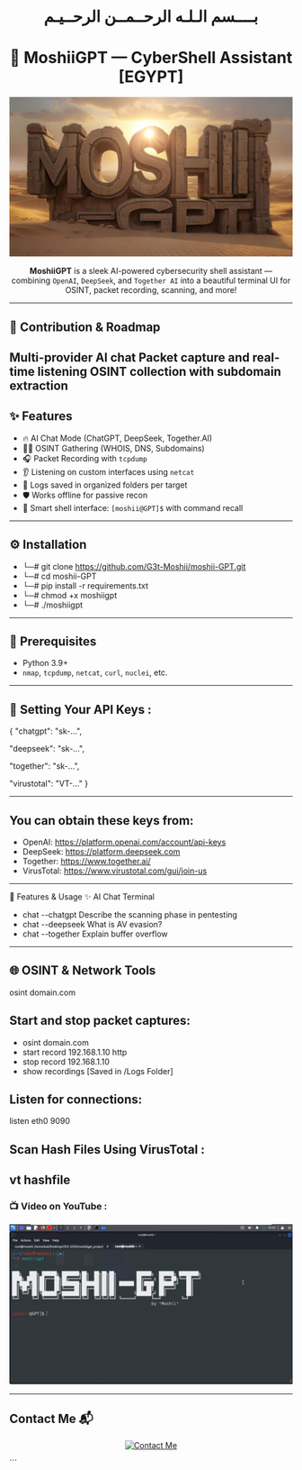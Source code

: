 <h1 align="center">
  بــــسم الـلـه الرحــمــن الرحــيـم
</h1>
<h1 align="center">
  🚀 MoshiiGPT — CyberShell Assistant [EGYPT] 
</h1>

<p align="center">
  <img src="moshii-GPT" width="800" alt="Cyber GPT Animation"/>
</p>

<p align="center">
  <b>MoshiiGPT</b> is a sleek AI-powered cybersecurity shell assistant — 
  combining <code>OpenAI</code>, <code>DeepSeek</code>, and <code>Together AI</code> 
  into a beautiful terminal UI for OSINT, packet recording, scanning, and more!
</p>

---
## 🎯 Contribution & Roadmap

Multi-provider AI chat
Packet capture and real-time listening
OSINT collection with subdomain extraction
---
## ✨ Features

- 🔥 AI Chat Mode (ChatGPT, DeepSeek, Together.AI)
- 🕵️‍♂️ OSINT Gathering (WHOIS, DNS, Subdomains)
- 🎧 Packet Recording with `tcpdump`
- 👂 Listening on custom interfaces using `netcat`
- 📁 Logs saved in organized folders per target
- 🛡️ Works offline for passive recon
- 🤖 Smart shell interface: `[moshii@GPT]$` with command recall

---

## ⚙️ Installation
- └─# git clone https://github.com/G3t-Moshii/moshii-GPT.git
- └─# cd moshii-GPT
- └─# pip install -r requirements.txt
- └─# chmod +x moshiigpt
- └─# ./moshiigpt
---
## 🔧 Prerequisites
- Python 3.9+
- `nmap`, `tcpdump`, `netcat`, `curl`, `nuclei`, etc.

---
## 🔐 Setting Your API Keys :
{
  "chatgpt": "sk-...",

  "deepseek": "sk-...",
  
  "together": "sk-...",
  
  "virustotal": "VT-..."
}

---
## You can obtain these keys from:
-  OpenAI: https://platform.openai.com/account/api-keys
- DeepSeek: https://platform.deepseek.com
- Together: https://www.together.ai/
- VirusTotal: https://www.virustotal.com/gui/join-us

---
🧪 Features & Usage
✨ AI Chat Terminal

- chat --chatgpt Describe the scanning phase in pentesting
- chat --deepseek What is AV evasion?
- chat --together Explain buffer overflow
---
## 🌐 OSINT & Network Tools
  osint domain.com
## Start and stop packet captures:
- osint domain.com
- start record 192.168.1.10 http
- stop record 192.168.1.10
- show recordings [Saved in /Logs Folder]
## Listen for connections:
listen eth0 9090
## Scan Hash Files Using VirusTotal :
vt hashfile
---
### 📺 Video on YouTube :

[![Watch Full Video](banner.png)](https://youtu.be/uCELJLwFfhk)

---

 <h2 dir="rtl" align="left">📬 Contact Me</h2> <p align="center"> <a href="https://s3.us-east-1.amazonaws.com/moshii.com/portfolio.html"> <img src="https://img.shields.io/badge/Contact%20Me-Portfolio-blue?style=for-the-badge&logo=github" alt="Contact Me"> </a> </p> ``` 
